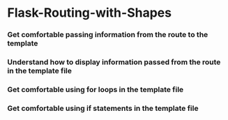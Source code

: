 # Flask-Routing-with-Shapes

### Get comfortable passing information from the route to the template
### Understand how to display information passed from the route in the template file
### Get comfortable using for loops in the template file
### Get comfortable using if statements in the template file
